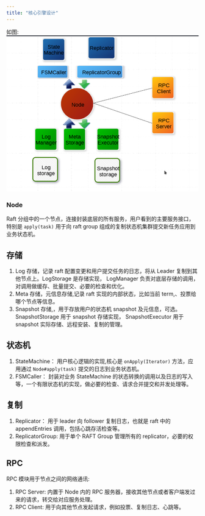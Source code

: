 ```yaml
---
title: "核心引擎设计"
---
```


如图:
![jraft_engine](engine.png)

### Node

Raft 分组中的一个节点，连接封装底层的所有服务，用户看到的主要服务接口，特别是 `apply(task)` 用于向 raft group 组成的复制状态机集群提交新任务应用到业务状态机。

## 存储

1. Log 存储，记录 raft 配置变更和用户提交任务的日志，将从 Leader 复制到其他节点上。LogStorage 是存储实现， LogManager 负责对底层存储的调用，对调用做缓存、批量提交、必要的检查和优化。
2. Meta 存储，元信息存储,记录 raft 实现的内部状态，比如当前 term,、投票给哪个节点等信息。
3. Snapshot 存储,，用于存放用户的状态机 snapshot 及元信息，可选。 SnapshotStorage 用于 snapshot 存储实现， SnapshotExecutor 用于 snapshot 实际存储、远程安装、复制的管理。

## 状态机

1. StateMachine： 用户核心逻辑的实现,核心是 `onApply(Iterator)` 方法，应用通过 `Node#apply(task)` 提交的日志到业务状态机。
2. FSMCaller： 封装对业务 StateMachine 的状态转换的调用以及日志的写入等，一个有限状态机的实现，做必要的检查、请求合并提交和并发处理等。

## 复制

1. Replicator： 用于 leader 向 follower 复制日志，也就是 raft 中的 appendEntries 调用，包括心跳存活检查等。
2. ReplicatorGroup:  用于单个 RAFT Group 管理所有的 replicator，必要的权限检查和派发。

## RPC

RPC 模块用于节点之间的网络通讯:

1. RPC Server: 内置于 Node 内的 RPC 服务器，接收其他节点或者客户端发过来的请求，转交给对应服务处理。
2. RPC Client: 用于向其他节点发起请求，例如投票、复制日志、心跳等。
